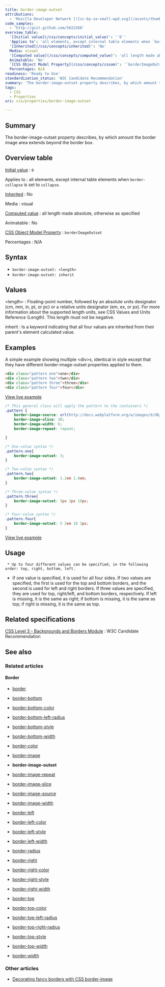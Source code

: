 ```yaml
---
title: border-image-outset
attributions:
  - 'Mozilla Developer Network [![cc-by-sa-small-wpd.svg](/assets/thumb/8/8c/cc-by-sa-small-wpd.svg/120px-cc-by-sa-small-wpd.svg.png)](http://creativecommons.org/licenses/by-sa/3.0/us/): [Article](https://developer.mozilla.org/en-US/docs/CSS/border-image-outset)'
code_samples:
  - 'http://gist.github.com/5622268'
overview_table:
  '[Initial value](/css/concepts/initial_value)': '`0`'
  'Applies to': 'all elements, except internal table elements when `border-collapse` is set to `collapse`.'
  '[Inherited](/css/concepts/inherited)': 'No'
  Media: visual
  '[Computed value](/css/concepts/computed_value)': 'all length made absolute, otherwise as specified'
  Animatable: 'No'
  '[CSS Object Model Property](/css/concepts/cssom)': '`borderImageOutset`'
  Percentages: N/A
readiness: 'Ready to Use'
standardization_status: 'W3C Candidate Recommendation'
summary: 'The border-image-outset property describes, by which amount the border image area extends beyond the border box.'
tags:
  - CSS
  - Properties
uri: css/properties/border-image-outset

---
```

## <span>Summary</span>

The border-image-outset property describes, by which amount the border image area extends beyond the border box.

## <span>Overview table</span>

[Initial value](/css/concepts/initial_value)
:   `0`

Applies to
:   all elements, except internal table elements when `border-collapse` is set to `collapse`.

[Inherited](/css/concepts/inherited)
:   No

Media
:   visual

[Computed value](/css/concepts/computed_value)
:   all length made absolute, otherwise as specified

Animatable
:   No

[CSS Object Model Property](/css/concepts/cssom)
:   `borderImageOutset`

Percentages
:   N/A

## <span>Syntax</span>

-   `border-image-outset: <length>`
-   `border-image-outset: inherit`

## <span>Values</span>

\<length\>
:   Floating-point number, followed by an absolute units designator (cm, mm, in, pt, or pc) or a relative units designator (em, ex, or px). For more information about the supported length units, see CSS Values and Units Reference (Length). This length must not be negative.

inherit
:   Is a keyword indicating that all four values are inherited from their parent's element calculated value.

## <span>Examples</span>

A simple example showing multiple \<div\>s, identical in style except that they have different border-image-outset properties applied to them.

``` html
<div class="pattern one">one</div>
<div class="pattern two">two</div>
<div class="pattern three">three</div>
<div class="pattern four">four</div>
```

[View live example](http://code.webplatform.org/gist/5622268)

``` css
/* This general class will apply the pattern to the containers */
.pattern {
    border-image-source: url(http://docs.webplatform.org/w/images/d/d8/border-image.png);
    border-image-slice: 30;
    border-image-width: 6;
    border-image-repeat: repeat;

}

/* One-value syntax */
.pattern.one{
    border-image-outset: 3;
}

/* Two-value syntax */
.pattern.two{
    border-image-outset: 1.2em 1.8em;
}

/* Three-value syntax */
.pattern.three{
    border-image-outset: 5px 3px 10px;
}

/* Four-value syntax */
.pattern.four{
    border-image-outset: 5 2em 10 3px;
}
```

[View live example](http://code.webplatform.org/gist/5622268)

## <span>Usage</span>

     * Up to four different values can be specified, in the following order: top, right, bottom, left.

-   If one value is specified, it is used for all four sides. If two values are specified, the first is used for the top and bottom borders, and the second is used for left and right borders. If three values are specified, they are used for top, right/left, and bottom borders, respectively. If left is missing, it is the same as right; if bottom is missing, it is the same as top; if right is missing, it is the same as top.

## <span>Related specifications</span>

[CSS Level 3 - Backgrounds and Borders Module](http://www.w3.org/TR/css3-background/#the-border-image-outset)
:   W3C Candidate Recommendation

## <span>See also</span>

### <span>Related articles</span>

#### <span>Border</span>

-   [border](/css/properties/border)

-   [border-bottom](/css/properties/border-bottom)

-   [border-bottom-color](/css/properties/border-bottom-color)

-   [border-bottom-left-radius](/css/properties/border-bottom-left-radius)

-   [border-bottom-style](/css/properties/border-bottom-style)

-   [border-bottom-width](/css/properties/border-bottom-width)

-   [border-color](/css/properties/border-color)

-   [border-image](/css/properties/border-image)

-   **border-image-outset**

-   [border-image-repeat](/css/properties/border-image-repeat)

-   [border-image-slice](/css/properties/border-image-slice)

-   [border-image-source](/css/properties/border-image-source)

-   [border-image-width](/css/properties/border-image-width)

-   [border-left](/css/properties/border-left)

-   [border-left-color](/css/properties/border-left-color)

-   [border-left-style](/css/properties/border-left-style)

-   [border-left-width](/css/properties/border-left-width)

-   [border-radius](/css/properties/border-radius)

-   [border-right](/css/properties/border-right)

-   [border-right-color](/css/properties/border-right-color)

-   [border-right-style](/css/properties/border-right-style)

-   [border-right-width](/css/properties/border-right-width)

-   [border-top](/css/properties/border-top)

-   [border-top-color](/css/properties/border-top-color)

-   [border-top-left-radius](/css/properties/border-top-left-radius)

-   [border-top-right-radius](/css/properties/border-top-right-radius)

-   [border-top-style](/css/properties/border-top-style)

-   [border-top-width](/css/properties/border-top-width)

-   [border-width](/css/properties/border-width)

### <span>Other articles</span>

-   [Decorating fancy borders with CSS border-image](/tutorials/css_border_image)
